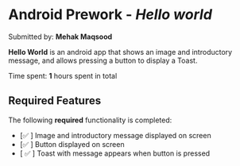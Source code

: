 # Android Prework - *Hello world*

Submitted by: **Mehak Maqsood**

**Hello World** is an android app that shows an image and introductory message, and allows pressing a button to display a Toast. 

Time spent: **1** hours spent in total

## Required Features

The following **required** functionality is completed:

* [✅ ] Image and introductory message displayed on screen
* [✅  ] Button displayed on screen
* [ ✅ ] Toast with message appears when button is pressed 
